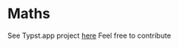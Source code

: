 # Maths
See Typst.app project [here](https://typst.app/project/rrskN5SPof9Re1lwFqzLHa)
Feel free to contribute
